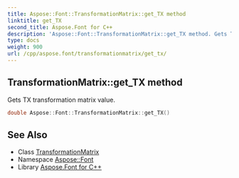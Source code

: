 ```yaml
---
title: Aspose::Font::TransformationMatrix::get_TX method
linktitle: get_TX
second_title: Aspose.Font for C++
description: 'Aspose::Font::TransformationMatrix::get_TX method. Gets TX transformation matrix value in C++.'
type: docs
weight: 900
url: /cpp/aspose.font/transformationmatrix/get_tx/
---
```

## TransformationMatrix::get_TX method


Gets TX transformation matrix value.

```cpp
double Aspose::Font::TransformationMatrix::get_TX()
```

## See Also

* Class [TransformationMatrix](../)
* Namespace [Aspose::Font](../../)
* Library [Aspose.Font for C++](../../../)
